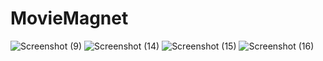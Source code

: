 # MovieMagnet
![Screenshot (9)](https://github.com/htg-18/MovieMagnet/assets/115134783/072d9e6d-716c-4733-9185-88ceda21c068)
![Screenshot (14)](https://github.com/htg-18/MovieMagnet/assets/115134783/ab6dbeea-9f9e-416e-887e-4d45213ff2a7)
![Screenshot (15)](https://github.com/htg-18/MovieMagnet/assets/115134783/f26dc0ce-14c4-4f70-a576-bf9e76f535ee)
![Screenshot (16)](https://github.com/htg-18/MovieMagnet/assets/115134783/e2a802be-d181-4913-85e9-14b58cc53e91)
